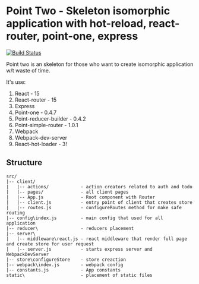 # Point Two - Skeleton isomorphic application with hot-reload, react-router, point-one, express
[![Build Status](https://travis-ci.org/Kr0na/point-two.svg?branch=master)](https://travis-ci.org/Kr0na/point-two)

Point two is an skeleton for those who want to create isomorphic application w/t
waste of time.

It's use:

1. React - 15
2. React-router - 15
3. Express
4. Point-one - 0.4.7
5. Point-reducer-builder - 0.4.2
6. Point-simple-router - 1.0.1
7. Webpack
8. Webpack-dev-server
9. React-hot-loader - 3!

## Structure

```
src/
|-- client/
|   |-- actions/            - action creators related to auth and todo
|   |-- pages/              - all client pages
|   |-- App.js              - Root component with Router
|   |-- client.js           - entry point of client that creates store
|   |-- routes.js           - configureRoutes method for make safe routing
|-- config\index.js         - main config that used for all application
|-- reducer\                - reducers placement
|-- server\
|   |-- middleware\react.js - react middleware that render full page and create store for user request
|   |-- server.js           - starts express server and WebpackDevServer
|-- store\configureStore    - store creaction
|-- webpack\index.js        - webpack config
|-- constants.js            - App constants
static\                     - placement of static files
```
